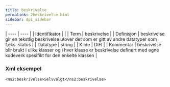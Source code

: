 ```yaml
---
title: beskrivelse
permalink: 2beskrivelse.html
sidebar: dpi_sidebar
---
```



| ---- | ---- |
| Identifikator |  |
| Term | beskrivelse |
| Definisjon | beskrivelse gir en tekstlig beskrivelse utover det som er gitt av andre datatyper som f.eks. status |
| Datatype | string |
| Kilde | DIFI |
| Kommentar | beskrivelse blir brukt i ulike klasser og i hver klasse er beskrivelse definert med egne kodeverk spesifikt for den enkelte klassen | 


### Xml eksempel

```
<ns2:beskrivelse>Selvvalgt</ns2:beskrivelse>
```


